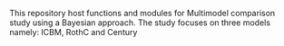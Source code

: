 This repository host functions and modules for Multimodel comparison study using a Bayesian approach. The study focuses on three models namely: ICBM, RothC and Century
